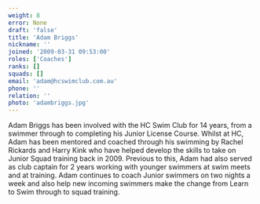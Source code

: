 ```yaml
---
weight: 8
error: None
draft: 'false'
title: 'Adam Briggs'
nickname: ''
joined: '2009-03-31 09:53:00'
roles: ['Coaches']
ranks: []
squads: []
email: 'adam@hcswimclub.com.au'
phone: ''
relation: ''
photo: 'adambriggs.jpg'
---
```

Adam Briggs has been involved with the HC Swim Club for 14 years, from a swimmer through to completing his Junior License Course. Whilst at HC, Adam has been mentored and coached through his swimming by Rachel Rickards and Harry Kink who have helped develop the skills to take on Junior Squad training back in 2009. Previous to this, Adam had also served as club captain for 2 years working with younger swimmers at swim meets and at training.
Adam continues to coach Junior swimmers on two nights a week and also help new incoming swimmers make the change from Learn to Swim through to squad training. 
